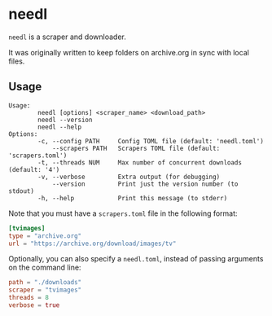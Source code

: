 # needl

`needl` is a scraper and downloader.

It was originally written to keep folders on archive.org in sync with local files.

## Usage

```text
Usage:
        needl [options] <scraper_name> <download_path>
        needl --version
        needl --help
Options:
        -c, --config PATH     Config TOML file (default: 'needl.toml')
            --scrapers PATH   Scrapers TOML file (default: 'scrapers.toml')
        -t, --threads NUM     Max number of concurrent downloads (default: '4')
        -v, --verbose         Extra output (for debugging)
            --version         Print just the version number (to stdout)
        -h, --help            Print this message (to stderr)
```

Note that you must have a `scrapers.toml` file in the following format:

```toml
[tvimages]
type = "archive.org"
url = "https://archive.org/download/images/tv"
```

Optionally, you can also specify a `needl.toml`, instead of passing arguments on the command line:

```toml
path = "./downloads"
scraper = "tvimages"
threads = 8
verbose = true
```
